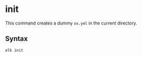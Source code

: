 init
==========

This command creates a dummy `ox.yml` in the current directory.

## Syntax
```
elk init
```